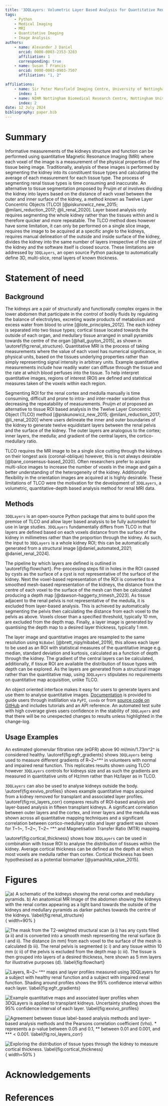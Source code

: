 ```yaml
---
title: '3DQLayers: Volumetric Layer Based Analysis for Quantitative Renal MRI'
tags:
    - Python
    - Medical Imaging
    - MRI
    - Quantitative Imaging
    - Image Analysis
authors:
    - name: Alexander J Daniel
      orcid: 0000-0003-2353-3283
      affiliation: 1
      corresponding: true
    - name: Susan T Francis
      orcid: 0000-0003-0903-7507
      affiliation: "1, 2"

affiliations: 
    - name: Sir Peter Mansfield Imaging Centre, University of Nottingham, Nottingham, United Kingdom
      index: 1
    - name: NIHR Nottingham Biomedical Research Centre, Nottingham University Hospitals NHS Trust and the University of Nottingham, Nottingham, United Kingdom
      index: 2
date: 12 July 2024
bibliography: paper.bib
---
```


# Summary
Informative measurements of the kidneys structure and function can be performed using quantitative Magnetic Resonance Imaging (MRI) where each voxel of the image is a measurement of the physical properties of the tissue being image. Traditionally, analysis of these images is performed by segmenting the kidney into its constituent tissue types and calculating the average of each measurement for each tissue type. The process of segmenting renal tissue types is time consuming and inaccurate.
An alternative to tissue segmentation proposed by Pruijm _et al_ involves dividing the kidney into layers based on the distance of each voxel between the outer and inner surface of the kidney, a method known as Twelve Layer Concentric Objects (TLCO) [@piskunowicz_new_2015; @milani_reduction_2017; @li_renal_2020]. Layer based analysis only requires segmenting the whole kidney rather than the tissues within and is therefore quicker and more repeatable. The TLCO method does however have some limitation, it can only be performed on a single slice image, requires the image to be acquired at a specific angle to the kidneys, requires manual delineation of the outside and inside surface of the kidney, divides the kidney into the same number of layers irrespective of the size of the kidney and the software itself is closed source.
These limitations are addressed by `3DQLayers`, an open source Python package to automatically define 3D, multi-slice, renal layers of known thickness.

# Statement of need
## Background
The kidneys are a pair of structurally and functionally complex organs in the lower abdomen that participate in the control of bodily fluids by regulating the balance of electrolytes, excreting waste products of metabolism and excess water from blood to urine [@lote_principles_2012]. The each kidney is separated into two tissue types; cortical tissue located towards the outside of each organ, and medullary tissue arranged in small pyramids towards the centre of the organ [@hall_guyton_2015], as shown in \autoref{fig:renal_structure}. Quantitative MRI is the process of taking measurements where the value of each voxel has numerical significance, in physical units, based on the tissues underlying properties rather than simply representing signal intensity in arbitrary units. Example quantitative measurements include how readily water can diffuse through the tissue and the rate at which blood perfuses into the tissue. To help interpret quantitative images, regions of interest (ROI) are defined and statistical measures taken of the voxels within each region. 

Segmenting ROI for the renal cortex and medulla manually is time consuming, difficult and prone to intra- and inter-reader variation thus decreasing the repeatability of measurements. Pruijm _et al_ proposed an alternative to tissue ROI based analysis in the Twelve Layer Concentric Object (TLCO) method [@piskunowicz_new_2015; @milani_reduction_2017; @li_renal_2020] where users delineate the inner and outer boundaries of the kidney to generate twelve equidistant layers between the renal pelvis and the surface of the kidney. The outer layers are analogous to the cortex; inner layers, the medulla; and gradient of the central layers, the cortico-medullary ratio.

TLCO requires the MR image to be a single slice cutting through the kidneys on their longest axis (coronal-oblique) however, this is not always desirable [@bane_consensus-based_2020]. Often researchers prefer to acquire multi-slice images to increase the number of voxels in the image and gain a better understanding of the heterogeneity of the kidney. Additionally flexibility in the orientation images are acquired at is highly desirable. These limitations of TLCO were the motivation for the development of `3DQLayers`, a volumetric, quantitative-depth based analysis method for renal MRI data.

## Methods
`3DQLayers` is an open-source Python package that aims to build upon the premise of TLCO and allow layer based analysis to be fully automated for use in large studies. `3DQLayers` fundamentally differs from TLCO in that layers are defined based on each voxels distance from the surface of the kidney in millimetres rather than the proportion through the kidney. As such, the input to `3DQLayers` is a whole kidney ROI; this can be automatically generated from a structural image [@daniel_automated_2021; @daniel_renal_2024].

The pipeline by which layers are defined is outlined in \autoref{fig:flowchart}. Pre-processing steps fill in holes in the ROI caused by cysts as the surface of a cyst is not representative of the surface of the kidney. Next the voxel-based representation of the ROI is converted to a smoothed mesh-based representation of the kidneys, the distance from the centre of each voxel to the surface of the mesh can then be calculated producing a depth map [@dawson-haggerty_trimesh_2023]. As tissue adjacent to the renal pelvis is not representative of the medulla, it is excluded from layer-based analysis. This is achieved by automatically segmenting the pelvis then calculating the distance from each voxel to the pelvis as above. Voxels closer than a specified threshold, typically 10 mm, are excluded from the depth map. Finally, a layer image is generated by quantising the depth map to a desired layer thickness, typically 1 mm.

The layer image and quantitative images are resampled to the same resolution using `NiBabel` [@brett_nipy/nibabel_2019], this allows each layer to be used as an ROI with statistical measures of the quantitative image e.g. median, standard deviation and kurtosis, calculated as a function of depth through the kidney. The gradient of the central layers can be calculated, additionally, if tissue ROI are available the distribution of tissue types with depth can be explored. As the layers are generated from a structural image rather than the quantitative map, using `3DQLayers` stipulates no requirements on quantitative map acquisition, unlike TLCO.

An object oriented interface makes it easy for users to generate layers and use them to analyse quantitative images. [Documentation](https://qlayers.readthedocs.io/) is provided to guide users through instillation via `PyPI`, `conda` or from [source code on GitHub](https://github.com/alexdaniel654/qlayers) and includes tutorials and an API reference. An automated test suite with high coverage gives users confidence in the stability of `3DQLayers` and that there will be no unexpected changes to results unless highlighted in the change-log.

## Usage Examples
An estimated glomerular filtration rate (eGFR) above 90 ml/min/1.73m^2^ is considered healthy. \autoref{fig:egfr_gradients} shows `3DQLayers` being used to measure different gradients of R~2~^\*^ in volunteers with normal and impaired renal function. This replicates results shown using TLCO however `3DQLayers` controls for kidneys size and as such the gradients are measured in quantitative units of Hz/mm rather than Hz/layer as in TLCO.

`3DQLayers` can also be used to analyse kidneys outside the body. \autoref{fig:exvivo_profiles} shows example quantitative maps acquired from a kidney removed for transplant and associated layer profiles. \autoref{fig:roi_layers_corr} compares results of ROI-based analysis and layer-based analysis in fifteen transplant kidneys. A significant correlation between outer layers and the cortex, and inner layers and the medulla was shown across all quantitative mapping techniques and a significant correlation between cortico-medullary ratio and layer gradient was shown for T~1~, T~2~, T~2~ ^\*^ and Magnetisation Transfer Ratio (MTR) mapping.

\autoref{fig:cortical_thickness} shows how `3DQLayers` can be used in combination with tissue ROI to analyse the distribution of tissues within the kidney. Average cortical thickness can be defined as the depth at which most voxels are medulla rather than cortex. Cortical thickness has been hypothesised as a potential biomarker [@yamashita_value_2015].

# Figures
![a) A schematic of the kidneys showing the renal cortex and medullary pyramids. b) An anatomical MR Image of the abdomen showing the kidneys with the renal cortex appearing as a light band towards the outside of the kidneys and medullary pyramids as darker patches towards the centre of the kidneys. \label{fig:renal_structure}](kidney_overview.png){ width=90% }

![The mask from the T2-weighted structural scan (a i) has any cysts filled (a ii) and is converted into a smooth mesh representing the renal surface (b i and ii). The distance (in mm) from each voxel to the surface of the mesh is calculated (b iii). The renal pelvis is segmented (c i) and any tissue within 10 mm (c ii) of the pelvis is excluded from the depth map (c iii). The tissue is then grouped into layers of a desired thickness, here shown as 5 mm layers for illustrative purposes (d). \label{fig:flowchart}](flowchart.png)

![Layers, R~2~ ^\*^ maps and layer profiles measured using `3DQLayers` for a subject with healthy renal function and a subject with impaired renal function. Shading around profiles shows the 95% confidence interval within each layer. \label{fig:egfr_gradients}](gradients.png)

![Example quantitative maps and associated layer profiles when `3DQLayers` is applied to transplant kidneys. Uncertainty shading shows the 95% confidence interval of each layer. \label{fig:exvivo_profiles}](example_profiles.png)

![Agreement between tissue label-based analysis methods and layer-based analysis methods and the Pearsons correlation coefficient ($\rho$). * represents a _p_-value between 0.05 and 0.1, ** between 0.01 and  0.001, and *** < 0.001. \label{fig:roi_layers_corr}](roi_layers_corr.png)

![Exploring the distribution of tissue types through the kidney to measure cortical thickness. \label{fig:cortical_thickness}](cortical_thickness.png){ width=50% }

# Acknowledgements

# References